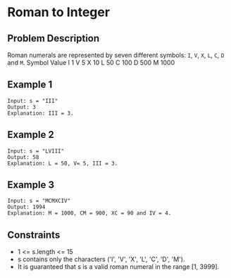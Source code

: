 
# Roman to Integer

## Problem Description

Roman numerals are represented by seven different symbols: `I`, `V`, `X`, `L`, `C`, `D` and `M`.
Symbol       Value
I             1
V             5
X             10
L             50
C             100
D             500
M             1000
## Example 1
```
Input: s = "III"
Output: 3
Explanation: III = 3.
```

## Example 2
```
Input: s = "LVIII"
Output: 58
Explanation: L = 50, V= 5, III = 3.
```

## Example 3
```
Input: s = "MCMXCIV"
Output: 1994
Explanation: M = 1000, CM = 900, XC = 90 and IV = 4.
```

## Constraints
- 1 <= s.length <= 15
- s contains only the characters ('I', 'V', 'X', 'L', 'C', 'D', 'M').
- It is guaranteed that s is a valid roman numeral in the range [1, 3999].

